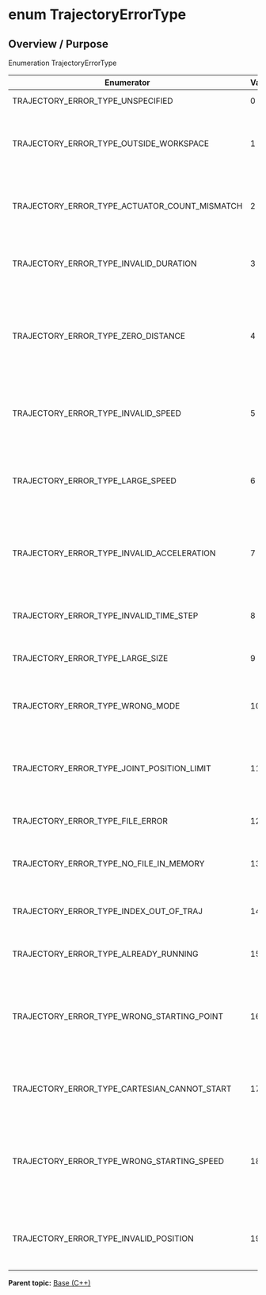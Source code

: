 # enum TrajectoryErrorType

## Overview / Purpose

Enumeration TrajectoryErrorType

|Enumerator|Value|Description|
|----------|-----|-----------|
|TRAJECTORY\_ERROR\_TYPE\_UNSPECIFIED|0|Unspecified error type|
|TRAJECTORY\_ERROR\_TYPE\_OUTSIDE\_WORKSPACE|1|The trajectory point is outside robot workspace|
|TRAJECTORY\_ERROR\_TYPE\_ACTUATOR\_COUNT\_MISMATCH|2|There is an actuator count mismatch with the robot|
|TRAJECTORY\_ERROR\_TYPE\_INVALID\_DURATION|3|The trajectory has an invalid duration|
|TRAJECTORY\_ERROR\_TYPE\_ZERO\_DISTANCE|4|The trajectory does not move the robot because the delta is either zero or too small|
|TRAJECTORY\_ERROR\_TYPE\_INVALID\_SPEED|5|The speed for a trajectory point for an actuator is invalid|
|TRAJECTORY\_ERROR\_TYPE\_LARGE\_SPEED|6|The speed for a trajectory point for an actuator exceeds its limit|
|TRAJECTORY\_ERROR\_TYPE\_INVALID\_ACCELERATION|7|The acceleration for a trajectory point for an actuator is invalid|
|TRAJECTORY\_ERROR\_TYPE\_INVALID\_TIME\_STEP|8|The time step for a trajectory point is invalid|
|TRAJECTORY\_ERROR\_TYPE\_LARGE\_SIZE|9|The trajectory is too large|
|TRAJECTORY\_ERROR\_TYPE\_WRONG\_MODE|10|The robot is not currently in Trajectory Control mode|
|TRAJECTORY\_ERROR\_TYPE\_JOINT\_POSITION\_LIMIT|11|The position limit for a trajectory point for an actuator is exceeded|
|TRAJECTORY\_ERROR\_TYPE\_FILE\_ERROR|12|An internal file error was encountered|
|TRAJECTORY\_ERROR\_TYPE\_NO\_FILE\_IN\_MEMORY|13|An internal file memory error was encountered|
|TRAJECTORY\_ERROR\_TYPE\_INDEX\_OUT\_OF\_TRAJ|14|The index for a trajectory point is invalid|
|TRAJECTORY\_ERROR\_TYPE\_ALREADY\_RUNNING|15|A trajectory is already running|
|TRAJECTORY\_ERROR\_TYPE\_WRONG\_STARTING\_POINT|16|The difference between the trajectory's starting point and the current position is too large|
|TRAJECTORY\_ERROR\_TYPE\_CARTESIAN\_CANNOT\_START|17|The cartesian trajectory is not able to start|
|TRAJECTORY\_ERROR\_TYPE\_WRONG\_STARTING\_SPEED|18|The difference between the trajectory's starting speed and the current speed is too large|
|TRAJECTORY\_ERROR\_TYPE\_INVALID\_POSITION|19|The position for a trajectory point for an actuator is invalid|

**Parent topic:** [Base \(C++\)](../../summary_pages/Base.md)

